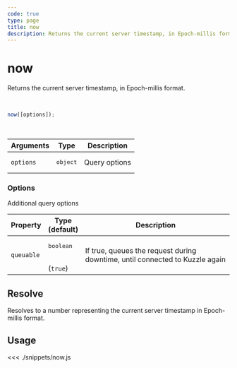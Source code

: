 ```yaml
---
code: true
type: page
title: now
description: Returns the current server timestamp, in Epoch-millis format.
---
```


# now

Returns the current server timestamp, in Epoch-millis format.

<br/>

```javascript
now([options]);
```

<br/>

| Arguments | Type              | Description   |
| --------- | ----------------- | ------------- |
| `options` | <pre>object</pre> | Query options |

### **Options**

Additional query options

| Property   | Type<br/>(default)              | Description                                                                  |
| ---------- | ------------------------------- | ---------------------------------------------------------------------------- |
| `queuable` | <pre>boolean</pre><br/>(`true`) | If true, queues the request during downtime, until connected to Kuzzle again |

## Resolve

Resolves to a number representing the current server timestamp in Epoch-millis format.

## Usage

<<< ./snippets/now.js
